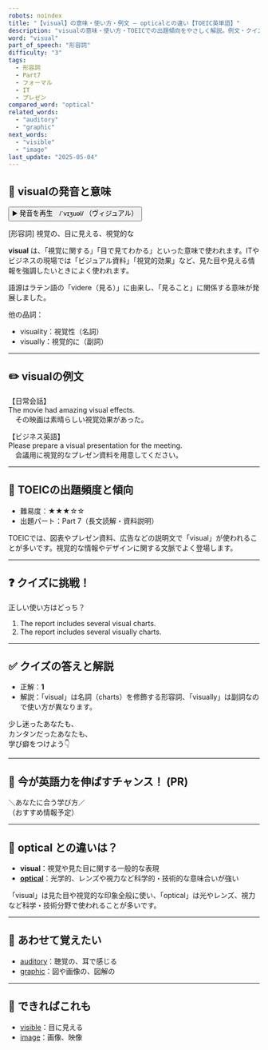 ```yaml
---
robots: noindex
title: "【visual】の意味・使い方・例文 ― opticalとの違い【TOEIC英単語】"
description: "visualの意味・使い方・TOEICでの出題傾向をやさしく解説。例文・クイズ付きでopticalとの違いもわかりやすく学べます。"
word: "visual"
part_of_speech: "形容詞"
difficulty: "3"
tags:
  - 形容詞
  - Part7
  - フォーマル
  - IT
  - プレゼン
compared_word: "optical"
related_words:
  - "auditory"
  - "graphic"
next_words:
  - "visible"
  - "image"
last_update: "2025-05-04"
---
```


## 🔰 visualの発音と意味

<button class="play-audio" onclick="playTTS('visual')">
  <span class="play-audio-main">
    ▶️ 発音を再生　/ˈvɪʒuəl/
  </span>
  <span class="play-audio-sub">
    （ヴィジュアル）
  </span>
</button>

[形容詞] 視覚の、目に見える、視覚的な

**visual** は、「視覚に関する」「目で見てわかる」といった意味で使われます。ITやビジネスの現場では「ビジュアル資料」「視覚的効果」など、見た目や見える情報を強調したいときによく使われます。

語源はラテン語の「videre（見る）」に由来し、「見ること」に関係する意味が発展しました。

他の品詞：  
- visuality：視覚性（名詞）
- visually：視覚的に（副詞）

---

## ✏️ visualの例文

【日常会話】  
The movie had amazing visual effects.  
　その映画は素晴らしい視覚効果があった。

【ビジネス英語】  
Please prepare a visual presentation for the meeting.  
　会議用に視覚的なプレゼン資料を用意してください。

---

## 🎯 TOEICの出題頻度と傾向

- 難易度：★★★☆☆
- 出題パート：Part 7（長文読解・資料説明）

TOEICでは、図表やプレゼン資料、広告などの説明文で「visual」が使われることが多いです。視覚的な情報やデザインに関する文脈でよく登場します。

---

## ❓ クイズに挑戦！

正しい使い方はどっち？

1. The report includes several visual charts.  
2. The report includes several visually charts.

---

## ✅ クイズの答えと解説

- 正解：**1**
- 解説：「visual」は名詞（charts）を修飾する形容詞、「visually」は副詞なので使い方が異なります。

少し迷ったあなたも、  
カンタンだったあなたも、  
学び癖をつけよう👇️

---

## 🚀 今が英語力を伸ばすチャンス！ (PR)

<div class="info-center">
＼あなたに合う学び方／<br>  
（おすすめ情報予定）
</div>

---

## 🤔  optical との違いは？

- **visual**：視覚や見た目に関する一般的な表現
- **[optical](/word/optical/)**：光学的、レンズや視力など科学的・技術的な意味合いが強い

「visual」は見た目や視覚的な印象全般に使い、「optical」は光やレンズ、視力など科学・技術分野で使われることが多いです。

---

## 🧩 あわせて覚えたい

- [auditory](/word/auditory/)：聴覚の、耳で感じる
- [graphic](/word/graphic/)：図や画像の、図解の

---

## 📖 できればこれも

- [visible](/word/visible/)：目に見える
- [image](/word/image/)：画像、映像

<!-- cvid: aid28_bid03 -->
